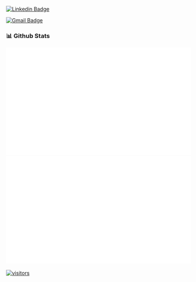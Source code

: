 

<!--
**seraphjiang/seraphjiang** is a ✨ _special_ ✨ repository because its `README.md` (this file) appears on your GitHub profile.

Here are some ideas to get you started:

- 🔭 I’m currently working on ...
- 🌱 I’m currently learning ...
- 👯 I’m looking to collaborate on ...
- 🤔 I’m looking for help with ...
- 💬 Ask me about ...
- 📫 How to reach me: ...
- 😄 Pronouns: ...
- ⚡ Fun fact: ...
-->

[![Linkedin Badge](https://img.shields.io/badge/-huanjiang-blue?style=flat-square&logo=Linkedin&logoColor=white&link=https://www.linkedin.com/in/huanjiang/)](https://www.linkedin.com/in/huanjiang/)

[![Gmail Badge](https://img.shields.io/badge/-seraphjiang@gmail.com-c14438?style=flat-square&logo=Gmail&logoColor=white&link=mailto:seraphjiang@gmail.com)](mailto:seraphjiang@gmail.com)

### 📊 Github Stats
<a href='https://github.com/seraphjiang/github-stats'>

![](https://raw.githubusercontent.com/seraphjiang/github-stats/master/generated/overview.svg#gh-dark-mode-only)
![](https://raw.githubusercontent.com/seraphjiang/github-stats/master/generated/languages.svg#gh-dark-mode-only)

  
![visitors](https://visitor-badge.laobi.icu/badge?page_id=seraphjiang.seraphjiang)
